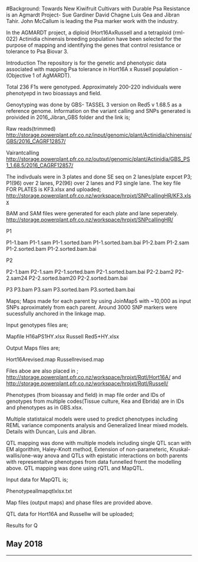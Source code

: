 #Background:
Towards New Kiwifruit Cultivars with Durable Psa Resistance is an Agmardt Project- Sue Gardiner David Chagne Luis Gea and Jibran Tahir.
John McCallum is leading the Psa marker work with the industry.

In the AGMARDT project, a diploid (Hort16AxRussell and a tetraploid (rml-022) Actinidia chinensis breeding population have been selected for the purpose of mapping and identifying the genes that control resistance or tolerance to Psa Biovar 3.

Introduction
The repository is for the genetic and phenotypic data associated with mapping Psa tolerance in Hort16A x Russell population - (Objective 1 of AgMARDT).

Total 236 F1s were genotyped. Approximately 200-220 individuals were phenotyepd in two bioassays and field.

Genoytyping was done by GBS- TASSEL 3 version on Red5 v 1.68.5 as a reference genome.
Information on the variant calling and SNPs generated is proivided in 2016_Jibran_GBS folder and the link is; 

Raw reads(trimmed)
http://storage.powerplant.pfr.co.nz/input/genomic/plant/Actinidia/chinensis/GBS/2016_CAGRF12857/ 

Vairantcalling
http://storage.powerplant.pfr.co.nz/output/genomic/plant/Actinidia/GBS_PS1_1.68.5/2016_CAGRF12857/

The indivduals were in 3 plates and done SE seq on 2 lanes/plate expcet P3; P1(96) over 2 lanes, P2(96) over 2 lanes and P3 single lane. The key file FOR PLATES is 	KF3.xlsx and uploaded;
http://storage.powerplant.pfr.co.nz/workspace/hrpjxt/SNPcallingHR/KF3.xlsx

BAM and SAM files were generated for each plate and lane seperately.
http://storage.powerplant.pfr.co.nz/workspace/hrpjxt/SNPcallingHR/

P1

P1-1.bam
P1-1.sam
P1-1.sorted.bam
P1-1.sorted.bam.bai
P1-2.bam
P1-2.sam
P1-2.sorted.bam
P1-2.sorted.bam.bai

P2

P2-1.bam
P2-1.sam
P2-1.sorted.bam
P2-1.sorted.bam.bai
P2-2.bam2
P2-2.sam24 
P2-2.sorted.bam20 
P2-2.sorted.bam.bai

P3
P3.bam
P3.sam
P3.sorted.bam
P3.sorted.bam.bai


Maps;
Maps made for each parent by using JoinMap5 with ~10,000 as input SNPs aproximately from each parent. Around 3000 SNP markers were sucessfully anchored in the linkage map.

Input genotypes files are;

Mapfile H16aPS1HY.xlsx
Russell Red5+HY.xlsx

Output Maps files are;

Hort16Arevised.map
Russellrevised.map

Files aboe are also placed in ;
http://storage.powerplant.pfr.co.nz/workspace/hrpjxt/Rqtl/Hort16A/
and
http://storage.powerplant.pfr.co.nz/workspace/hrpjxt/Rqtl/Russell/

Phenotypes (from bioassay and field) in map file order and IDs of genotypes from multiple codes(Tissue culture, Kea and Ebrida) are in 
IDs and phenotypes as in GBS.xlsx.

Multiple statistaical models were used to predict phenotypes including REML variance components analysis and Generalized linear mixed models. Details with Duncan, Luis and Jibran.

QTL mapping was done with multiple models including single QTL scan with EM algorithim, Haley-Knott method, Extension of non-parameteric, Kruskal-wallis/one-way anova and QTLs with epistatic interactions on both parents with representaitve phenotypes from data funnelled fromt the modelling above. QTL mapping was done using rQTL and MapQTL.

Input data for MapQTL is;

Phenotypeallmapqtlxlsx.txt 

Map files (output maps) and phase files are provided above.


QTL data for Hort16A and Russellw will be uploaded;




Results for Q
## May 2018

------------
